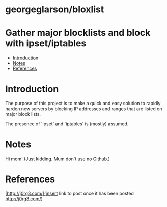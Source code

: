 # georgeglarson/bloxlist 
# Gather major blocklists and block with ipset/iptables

- [Introduction](#introduction)
- [Notes](#notes)
- [References](#references)


# Introduction
The purpose of this project is to make a quick and easy solution to rapidly harden new servers by blocking IP addresses and ranges that are listed on major block lists.

The presence of 'ipset' and 'iptables' is (mostly) assumed.

# Notes
Hi mom!  (Just kidding.  Mum don't use no Github.)

# References
[http://j0rg3.com/](insert link to post once it has been posted http://j0rg3.com/)



